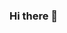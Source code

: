 ### Hi there 👋

<!--
**project-anuj/project-anuj** is a ✨ _special_ ✨ repository because its `README.md` (this file) appears on your GitHub profile.

Here are some ideas to get you started:

- 🔭 I’m currently working on ...
- 🌱 I’m currently learning Flutter
- 👯 I’m looking to collaborate on ...
- 🤔 I’m looking for help with ...
- 💬 Ask me about Flutter,Android
- 📫 How to reach me: https://www.facebook.com/profile.php?id=100033438050802
- 😄 Pronouns: ...
- ⚡ Fun fact: ...
-->
